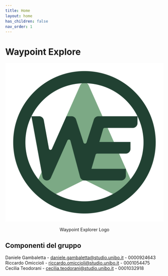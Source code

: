```yaml
---
title: Home
layout: home
has_children: false
nav_order: 1
---
```


# Waypoint Explore
<div align="center">
<img src="./img/logo.svg" alt="Waypoint Explorer Logo" >
<p align="center" id="logo">Waypoint Explorer Logo</p>
</div>

## Componenti del gruppo
Daniele Gambaletta - <daniele.gambaletta@studio.unibo.it> - 0000924643\
Riccardo Omiccioli - <riccardo.omiccioli@studio.unibo.it> - 0001054475\
Cecilia Teodorani - <cecilia.teodorani@studio.unibo.it> - 0001032918